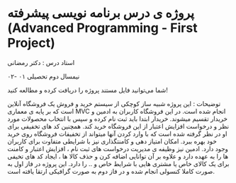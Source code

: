 # پروژه ی درس برنامه نویسی پیشرفته (Advanced Programming - First Project)

استاد درس : دکتر رمضانی 

 نیمسال دوم تحصیلی ۰۱ -۰۲

شما می‌توانید فایل مستند پروژه را دریافت کرده و مطالعه کنید!

توضیحات : این پروژه شبیه ساز کوچکی از سیستم خرید و فروش یک فروشگاه آنلاین است که بر پایه ی معماری MVC انجام شده است. در این فروشگاه کاربران به ادمین و خریدار تقسیم میشوند. خریدار ابتدا باید ثبت نام کرده و سپس با انتخاب محصولات مورد نظر و درخواست افزایش اعتبار از این فروشگاه خرید کند. همچنین کد های تخفیفی برای او در نظر گرفته شده است که با وارد کردن آنها میتواند از تخفیفات فروشگاه روی خرید خود بهره ببرد. امکان امتیاز دهی و کامنتگذاری نیز با شرایطی متفاوت برای کاربران وجود دارد. ادمین نیز وظیفه ی مدیریت درخواست های ثبت نام ، افزایش اعتبار و کامنت ها را به عهده دارد و علاوه بر آن توانایی اضافه کرن و حذف کالا ها ، ایجاد کد های تخیفی برای یک کالای خاص یا مشتری هایی با شرایط خاص و .. را دارد.
این پروژه در فاز اول به صورت کاملا کنسولی انجام شده و در فاز دوم به صورت گرافیکی ارتقا یافته است.

